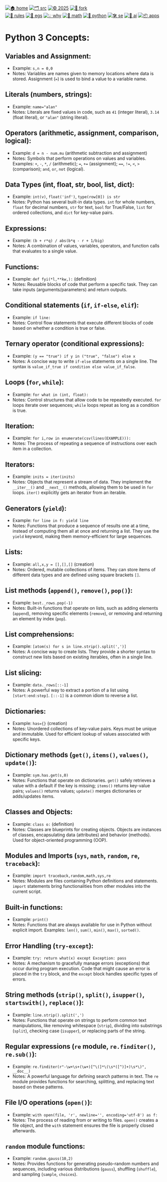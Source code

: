 [![🏠 home](https://img.shields.io/badge/home-cccccc?style=flat)](/README)
[![🗂️ src](https://img.shields.io/badge/src-aaaaaa?style=flat)](/src/)
[![© 2025](https://img.shields.io/badge/©︎_2025-cccccc?style=flat)](#)
[![🔱 fork](https://img.shields.io/badge/fork-grey?style=flat&logo=github&logoColor=white)](https://github.com/not2much/se4ai/fork)<br>
[![🧭 rules](https://img.shields.io/badge/guide-88c0d0?style=flat)](rules)
[![📂 egs](https://img.shields.io/badge/egs-81a1c1?style=flat)](egs)
[![💡 why](https://img.shields.io/badge/motivation-eee85c?style=flat)](motives)
[![📐 math](https://img.shields.io/badge/maths-8faadc?style=flat)](maths)
[![🐍 python](https://img.shields.io/badge/python-a4c639?style=flat)](python)
[![🛠 se](https://img.shields.io/badge/se-f36f6f?style=flat)](se)
[![🧠 ai](https://img.shields.io/badge/ai-c17dc6?style=flat)](a)
[![📦 apps](https://img.shields.io/badge/apps-faa857?style=flat)](apps)

# Python 3 Concepts:

## Variables and Assignment:
* Example: `s,n = 0,0`
* Notes: Variables are names given to memory locations where data is stored.
  Assignment (`=`) is used to bind a value to a variable name.

## Literals (numbers, strings):
* Example: `name="alan"`
* Notes: Literals are fixed values in code, such as `41` (integer literal),
  `3.14` (float literal), or `"alan"` (string literal).

## Operators (arithmetic, assignment, comparison, logical):
* Example: `d = n - num.mu` (arithmetic subtraction and assignment)
* Notes: Symbols that perform operations on values and variables. Examples: `+`, `-`,
  `*`, `/` (arithmetic); `=`, `+=` (assignment); `==`, `!=`, `<`, `>` (comparison);
  `and`, `or`, `not` (logical).

## Data Types (int, float, str, bool, list, dict):
* Example: `int(v)`, `float('inf')`, `type(row[0]) is str`
* Notes: Python has several built-in data types. `int` for whole numbers,
  `float` for decimal numbers, `str` for text, `bool` for True/False,
  `list` for ordered collections, and `dict` for key-value pairs.

## Expressions:
* Example: `(b + r*q) / abs(b*q - r + 1/big)`
* Notes: A combination of values, variables, operators, and function calls that
  evaluates to a single value.

## Functions:
* Example: `def fyi(*l,**kw,):` (definition)
* Notes: Reusable blocks of code that perform a specific task. They can take
  inputs (arguments/parameters) and return outputs.

## Conditional statements (`if`, `if-else`, `elif`):
* Example: `if line:`
* Notes: Control flow statements that execute different blocks of code based on
  whether a condition is true or false.

## Ternary operator (conditional expressions):
* Example: `(y == "true") if y in ("true", "false") else x`
* Notes: A concise way to write `if-else` statements on a single line.
  The syntax is `value_if_true if condition else value_if_false`.

## Loops (`for`, `while`):
* Example: `for what in (int, float):`
* Notes: Control structures that allow code to be repeatedly executed.
  `for` loops iterate over sequences; `while` loops repeat as long as a condition is true.

## Iteration:
* Example: `for i,row in enumerate(csv(lines(EXAMPLE))):`
* Notes: The process of repeating a sequence of instructions over each item in a collection.

## Iterators:
* Example: `inits = iter(inits)`
* Notes: Objects that represent a stream of data. They implement the `__iter__()`
  and `__next__()` methods, allowing them to be used in `for` loops. `iter()`
  explicitly gets an iterator from an iterable.

## Generators (`yield`):
* Example: `for line in f: yield line`
* Notes: Functions that produce a sequence of results one at a time, instead of
  computing them all at once and returning a list. They use the `yield` keyword,
  making them memory-efficient for large sequences.

## Lists:
* Example: `all,x,y = [],[],[]` (creation)
* Notes: Ordered, mutable collections of items. They can store items of different
  data types and are defined using square brackets `[]`.

## List methods (`append()`, `remove()`, `pop()`):
* Example: `best._rows.pop(-1)`
* Notes: Built-in functions that operate on lists, such as adding elements (`append`),
  removing specific elements (`remove`), or removing and returning an element by index (`pop`).

## List comprehensions:
* Example: `[atom(s) for s in line.strip().split(',')]`
* Notes: A concise way to create lists. They provide a shorter syntax to
  construct new lists based on existing iterables, often in a single line.

## List slicing:
* Example: `data._rows[::-1]`
* Notes: A powerful way to extract a portion of a list using `[start:end:step]`.
  `[::-1]` is a common idiom to reverse a list.

## Dictionaries:
* Example: `has={}` (creation)
* Notes: Unordered collections of key-value pairs. Keys must be unique and immutable.
  Used for efficient lookup of values associated with specific keys.

## Dictionary methods (`get()`, `items()`, `values()`, `update()`):
* Example: `sym.has.get(s,0)`
* Notes: Functions that operate on dictionaries. `get()` safely retrieves a value
  with a default if the key is missing; `items()` returns key-value pairs;
  `values()` returns values; `update()` merges dictionaries or adds/updates items.

## Classes and Objects:
* Example: `class o:` (definition)
* Notes: Classes are blueprints for creating objects. Objects are instances of classes,
  encapsulating data (attributes) and behavior (methods). Used for
  object-oriented programming (OOP).

## Modules and Imports (`sys`, `math`, `random`, `re`, `traceback`):
* Example: `import traceback,random,math,sys,re`
* Notes: Modules are files containing Python definitions and statements.
  `import` statements bring functionalities from other modules into the current script.

## Built-in functions:
* Example: `print()`
* Notes: Functions that are always available for use in Python without explicit
  import. Examples: `len()`, `sum()`, `min()`, `max()`, `sorted()`.

## Error Handling (`try-except`):
* Example: `try: return what(x) except Exception: pass`
* Notes: A mechanism to gracefully manage errors (exceptions) that occur
  during program execution. Code that might cause an error is placed in the
  `try` block, and the `except` block handles specific types of errors.

## String methods (`strip()`, `split()`, `isupper()`, `startswith()`, `replace()`):
* Example: `line.strip().split(',')`
* Notes: Functions that operate on strings to perform common text manipulations,
  like removing whitespace (`strip`), dividing into substrings (`split`),
  checking case (`isupper`), or replacing parts of the string.

## Regular expressions (`re` module, `re.finditer()`, `re.sub()`):
* Example: `re.finditer(r"-\w+\s+(\w+)[^\(]*\(\s*([^)]+)\s*\)", __doc__)`
* Notes: A powerful language for defining search patterns in text. The `re` module
  provides functions for searching, splitting, and replacing text based on these patterns.

## File I/O operations (`open()`):
* Example: `with open(file, 'r', newline='', encoding='utf-8') as f:`
* Notes: The process of reading from or writing to files. `open()` creates a file
  object, and the `with` statement ensures the file is properly closed afterwards.

## `random` module functions:
* Example: `random.gauss(10,2)`
* Notes: Provides functions for generating pseudo-random numbers and sequences,
  including various distributions (`gauss`), shuffling (`shuffle`), and sampling (`sample`, `choices`).


